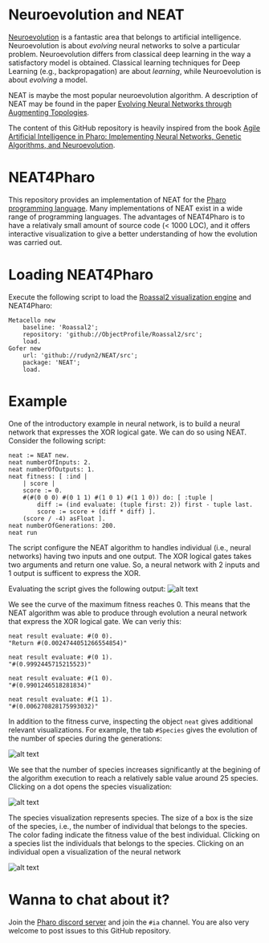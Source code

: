 # Neuroevolution and NEAT

[Neuroevolution](https://en.wikipedia.org/wiki/Neuroevolution) is a fantastic area that belongs to artificial intelligence. Neuroevolution is about _evolving_ neural networks to solve a particular problem. Neuroevolution differs from classical deep learning in the way a satisfactory model is obtained. Classical learning techniques for Deep Learning (e.g., backpropagation) are about _learning_, while Neuroevolution is about _evolving_ a model. 

NEAT is maybe the most popular neuroevolution algorithm. A description of NEAT may be found in the paper [Evolving Neural Networks through Augmenting Topologies](http://nn.cs.utexas.edu/downloads/papers/stanley.ec02.pdf).

The content of this GitHub repository is heavily inspired from the book [Agile Artificial Intelligence in Pharo: Implementing Neural Networks, Genetic Algorithms, and Neuroevolution](https://www.apress.com/gp/book/9781484253830).

# NEAT4Pharo

This repository provides an implementation of NEAT for the [Pharo programming language](http://pharo.org). Many implementations of NEAT exist in a wide range of programming languages. The advantages of NEAT4Pharo is to have a relativaly small amount of source code (< 1000 LOC), and it offers interactive visualization to give a better understanding of how the evolution was carried out. 

# Loading NEAT4Pharo

Execute the following script to load the [Roassal2 visualization engine](https://github.com/ObjectProfile/Roassal2) and NEAT4Pharo:

```Smalltalk
Metacello new
    baseline: 'Roassal2';
    repository: 'github://ObjectProfile/Roassal2/src';
    load.
Gofer new
    url: 'github://rudyn2/NEAT/src';
    package: 'NEAT';
    load.
```

# Example

One of the introductory example in neural network, is to build a neural network that expresses the XOR logical gate. We can do so using NEAT. Consider the following script:

```Smalltalk
neat := NEAT new.
neat numberOfInputs: 2.
neat numberOfOutputs: 1.
neat fitness: [ :ind | 
	| score |
	score := 0.
	#(#(0 0 0) #(0 1 1) #(1 0 1) #(1 1 0)) do: [ :tuple |
		diff := (ind evaluate: (tuple first: 2)) first - tuple last.
		score := score + (diff * diff) ]. 
	(score / -4) asFloat ].
neat numberOfGenerations: 200.
neat run
```

The script configure the NEAT algorithm to handles individual (i.e., neural networks) having two inputs and one output. The XOR logical gates takes two arguments and return one value. So, a neural network with 2 inputs and 1 output is sufficent to express the XOR.

Evaluating the script gives the following output:
![alt text](images/XOR-example3.png)

We see the curve of the maximum fitness reaches 0. This means that the NEAT algorithm was able to produce through evolution a neural network that express the XOR logical gate. We can veriy this:

```Smalltalk
neat result evaluate: #(0 0).
"Return #(0.0024744051266554854)"

neat result evaluate: #(0 1).
"#(0.9992445715215523)"

neat result evaluate: #(1 0).
"#(0.9901246518281834)"

neat result evaluate: #(1 1).
"#(0.006270828175993032)"
```

In addition to the fitness curve, inspecting the object `neat` gives additional relevant visualizations. For example, the tab `#Species` gives the evolution of the number of species during the generations:

![alt text](images/XOR-Species.png)

We see that the number of species increases significantly at the begining of the algorithm execution to reach a relatively sable value around 25 species. Clicking on a dot opens the species visualization:

![alt text](images/XOR-SpeciesVisualization.png)

The species visualization represents species. The size of a box is the size of the species, i.e., the number of individual that belongs to the species. The color fading indicate the fitness value of the best individual. Clicking on a species list the individuals that belongs to the species. Clicking on an individual open a visualization of the neural network

![alt text](images/XOR-NeuralNetwork.png)

# Wanna to chat about it? 

Join the [Pharo discord server](http://pharo.org/community) and join the `#ia` channel. You are also very welcome to post issues to this GitHub repository.



